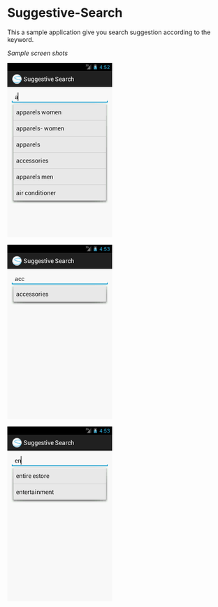Suggestive-Search
=================

This a sample application give you search suggestion according to the keyword.

*Sample screen shots*

![suggest a](https://github.com/sakzk007/Suggestive-Search/blob/master/assets/suggest_a.png?raw=true)


![suggest acc](https://github.com/sakzk007/Suggestive-Search/blob/master/assets/suggest_acc.png?raw=true)


![suggest en](https://github.com/sakzk007/Suggestive-Search/blob/master/assets/suggest_en.png?raw=true)



